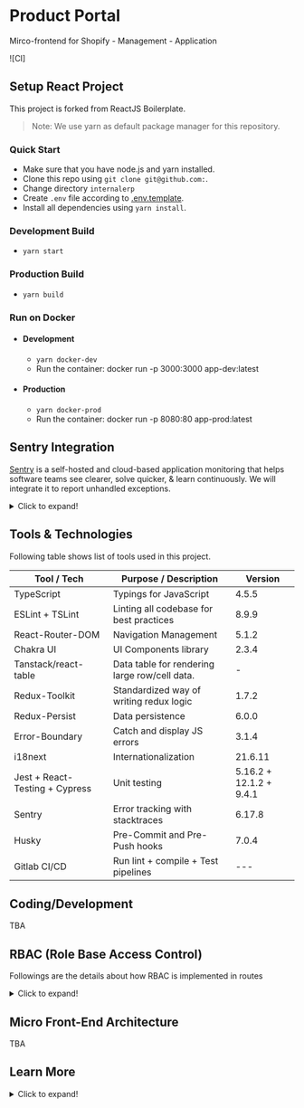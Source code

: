 # Product Portal

Mirco-frontend for  Shopify - Management - Application 

![CI]

## Setup React Project

This project is forked from  ReactJS Boilerplate.

> Note: We use yarn as default package manager for this repository.

### Quick Start
- Make sure that you have node.js and yarn installed.
- Clone this repo using `git clone git@github.com:`.
- Change directory `internalerp`
- Create `.env` file according to [.env.template](./.env.template).
- Install all dependencies using `yarn install`.

### Development Build
- `yarn start`
### Production Build
- `yarn build`
### Run on Docker
- #### Development
  - `yarn docker-dev`
  - Run the container: docker run -p 3000:3000 app-dev:latest

- #### Production
  - `yarn docker-prod`
  - Run the container: docker run -p 8080:80 app-prod:latest
## Sentry Integration

[Sentry](https://sentry.io/) is a self-hosted and cloud-based application monitoring that helps software teams see clearer, solve quicker, & learn continuously. We will integrate it to report unhandled exceptions.

<details>
  <summary>Click to expand!</summary>

- Create an account on [Sentry](https://sentry.io/)
- Sentry provides various options to create a new project, create a React project 
- After creation, you would be navigated to setup page. There you can find your dsn key tobe used in configuration
- Dependencies for sentry `(@sentry/react @sentry/tracing)` are already added in the boilerplate
- Save your dsn key from sentry as `REACT_APP_SENTRY_DSN` in `.env` file
- Initialize Sentry as early as possible in your app, preferably in root file (`index.ts` or `app.ts`) 
``` 
import React from "react";
import ReactDOM from "react-dom";
import * as Sentry from "@sentry/react";
import { BrowserTracing } from "@sentry/tracing";
import App from "./App";

Sentry.init({
  dsn: process.env.REACT_APP_SENTRY_DSN, # this is your dsn key from sentry project
  integrations: [new BrowserTracing()],
  tracesSampleRate: 1.0,
});

ReactDOM.render(<App />, document.getElementById("root"));
```
- After configuration try creating any error in your app e.g
```
<button onClick={methodDoesNotExist}>Break the world</button>;
```
#### This error would be reported in your sentry project under issues

</details>

## Tools & Technologies

Following table shows list of tools used in this project.

| Tool / Tech       | Purpose / Description                         |     Version       |
|-------------------|-----------------------------------------------|-------------------|
| TypeScript        | Typings for JavaScript                        |      4.5.5        |
| ESLint + TSLint   | Linting all codebase for best practices       |      8.9.9        |
| React-Router-DOM  | Navigation Management                         |      5.1.2        |
| Chakra UI         | UI Components library                         |      2.3.4       |
| Tanstack/react-table   | Data table for rendering large row/cell data. |        -          |
| Redux-Toolkit     | Standardized way of writing redux logic       |      1.7.2        |
| Redux-Persist     | Data persistence                              |      6.0.0        |
| Error-Boundary    | Catch and display JS errors                   |      3.1.4        |
| i18next           | Internationalization                          |      21.6.11      |
| Jest + React-Testing + Cypress | Unit testing                     |  5.16.2 + 12.1.2 + 9.4.1 |
| Sentry            | Error tracking with stacktraces               |      6.17.8       |
| Husky             | Pre-Commit and Pre-Push hooks                 |      7.0.4        |
| Gitlab CI/CD      | Run lint + compile + Test pipelines           |      ---          |

## Coding/Development
TBA


## RBAC (Role Base Access Control)

Followings are the details about how RBAC is implemented in routes

<details>
  <summary>Click to expand!</summary>

- Base file for routing is ```src/routes/index.tsx```
- Routes are divided in 2 modules ```private-routes.tsx``` & ```public-routes.tsx``` respectively
- ```src/constants/roles.ts``` contains enums for multiple user roles
-  ```src/routes/private-route-config.ts``` is config for all the permission based routing 
- ```src/routes/map-allowed-routes.tsx``` is where we map only allowed routes for a specific user to render

</details>

## Micro Front-End Architecture
TBA

## Learn More
<details>
  <summary>Click to expand!</summary>

You can learn more in the [Create React App documentation](https://facebook.github.io/create-react-app/docs/getting-started).

To learn React, check out the [React documentation](https://reactjs.org/).

### Code Splitting

This section has moved here: [https://facebook.github.io/create-react-app/docs/code-splitting](https://facebook.github.io/create-react-app/docs/code-splitting)

### Analyzing the Bundle Size

This section has moved here: [https://facebook.github.io/create-react-app/docs/analyzing-the-bundle-size](https://facebook.github.io/create-react-app/docs/analyzing-the-bundle-size)

### Making a Progressive Web App

This section has moved here: [https://facebook.github.io/create-react-app/docs/making-a-progressive-web-app](https://facebook.github.io/create-react-app/docs/making-a-progressive-web-app)

### Advanced Configuration

This section has moved here: [https://facebook.github.io/create-react-app/docs/advanced-configuration](https://facebook.github.io/create-react-app/docs/advanced-configuration)

### Deployment

This section has moved here: [https://facebook.github.io/create-react-app/docs/deployment](https://facebook.github.io/create-react-app/docs/deployment)

### `yarn build` fails to minify

This section has moved here: [https://facebook.github.io/create-react-app/docs/troubleshooting#npm-run-build-fails-to-minify](https://facebook.github.io/create-react-app/docs/troubleshooting#npm-run-build-fails-to-minify)

</details>